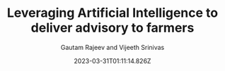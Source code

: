 ---
templateKey: case-study
title: 'Leveraging Artificial Intelligence to deliver advisory to farmers '
author: Gautam Rajeev and Vijeeth Srinivas
projectId: KONNECT
authorImage: /img/person-vector_updated.jpeg
date: 2023-03-31T01:11:14.826Z
description: .
featuredimage: /img/aayush_blog.jpg
link: https://www.google.com/
buttonText: Learn More
---